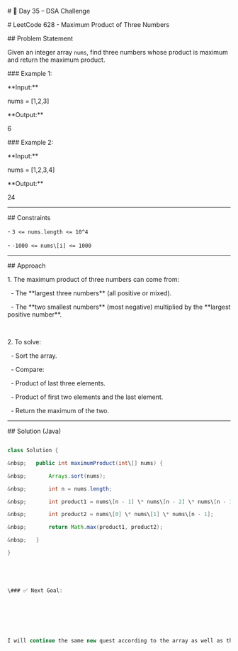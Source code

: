 \# 🚀 Day 35 – DSA Challenge



\# LeetCode 628 - Maximum Product of Three Numbers



\## Problem Statement

Given an integer array `nums`, find three numbers whose product is maximum and return the maximum product.



\### Example 1:

\*\*Input:\*\*

nums = \[1,2,3]

\*\*Output:\*\*

6





\### Example 2:

\*\*Input:\*\*

nums = \[1,2,3,4]

\*\*Output:\*\*

24





---



\## Constraints

\- `3 <= nums.length <= 10^4`

\- `-1000 <= nums\[i] <= 1000`



---



\## Approach

1\. The maximum product of three numbers can come from:

&nbsp;  - The \*\*largest three numbers\*\* (all positive or mixed).

&nbsp;  - The \*\*two smallest numbers\*\* (most negative) multiplied by the \*\*largest positive number\*\*.

&nbsp;  

2\. To solve:

&nbsp;  - Sort the array.

&nbsp;  - Compare:

&nbsp;    - Product of last three elements.

&nbsp;    - Product of first two elements and the last element.

&nbsp;  - Return the maximum of the two.



---



\## Solution (Java)

```java

class Solution {

&nbsp;   public int maximumProduct(int\[] nums) {

&nbsp;       Arrays.sort(nums);

&nbsp;       int n = nums.length;

&nbsp;       int product1 = nums\[n - 1] \* nums\[n - 2] \* nums\[n - 3];

&nbsp;       int product2 = nums\[0] \* nums\[1] \* nums\[n - 1];

&nbsp;       return Math.max(product1, product2);

&nbsp;   }

}





\### ✅ Next Goal:







I will continue the same new quest according to the array as well as the string and Linked list .





